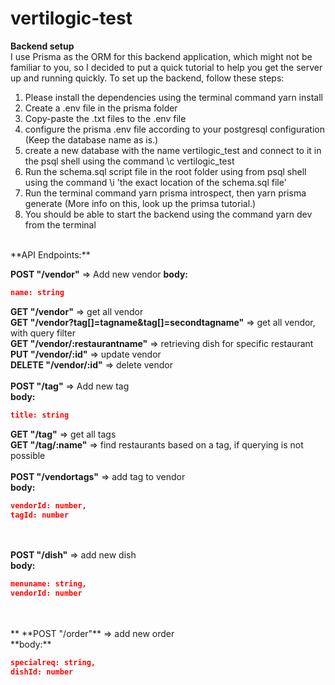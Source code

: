# vertilogic-test

**Backend setup** <br>
I use Prisma as the ORM for this backend application, which might not be familiar to you, so I decided to put a quick tutorial to help you get the server up and running quickly. To set up the backend, follow these steps:
1. Please install the dependencies using the terminal command yarn install
2. Create a .env file in the prisma folder
3. Copy-paste the .txt files to the .env file
4. configure the prisma .env file according to your postgresql configuration (Keep the database name as is.)
5. create a new database with the name vertilogic_test and connect to it in the psql shell using the command \c vertilogic_test
6. Run the schema.sql script file in the root folder using from psql shell using the command \i 'the exact location of the schema.sql file'
7. Run the terminal command yarn prisma introspect, then yarn prisma generate (More info on this, look up the primsa tutorial.)
8. You should be able to start the backend using the command yarn dev from the terminal
<br>
**API Endpoints:**
<br>

**POST "/vendor"** => Add new vendor
**body:**

```JSON
name: string
```

**GET "/vendor"** => get all vendor<br>
**GET "/vendor?tag[]=tagname&tag[]=secondtagname"** => get all vendor, with query filter<br>
**GET "/vendor/:restaurantname"** => retrieving dish for specific restaurant<br>
**PUT "/vendor/:id"** => update vendor<br>
**DELETE "/vendor/:id"** => delete vendor<br>
<br>
**POST "/tag"** => Add new tag<br>
**body:**

```JSON
title: string
```

**GET "/tag"** => get all tags<br>
**GET "/tag/:name"** => find restaurants based on a tag, if querying is not possible<br>
<br>
**POST "/vendortags"** => add tag to vendor<br>
**body:** 

```JSON
vendorId: number,
tagId: number
```

<br><br>
**POST  "/dish"** => add new dish<br>
**body:** 

```json
menuname: string,
vendorId: number
```

<br>
<br>
**
**POST "/order"** => add new order<br>
**body:** 

```JSON
specialreq: string,
dishId: number
```

